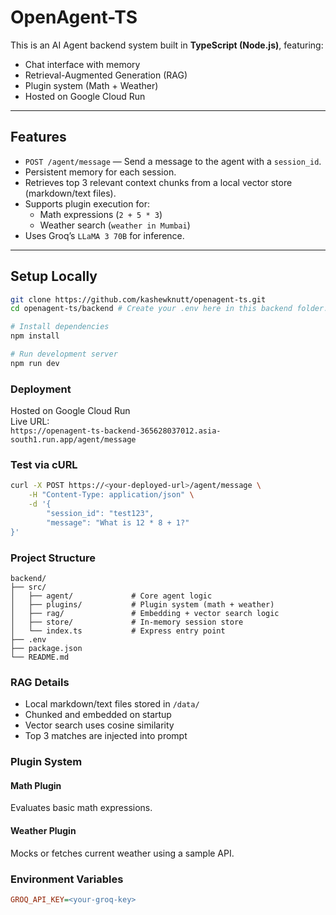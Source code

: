 # OpenAgent-TS

This is an AI Agent backend system built in **TypeScript (Node.js)**, featuring:

- Chat interface with memory
- Retrieval-Augmented Generation (RAG)
- Plugin system (Math + Weather)
- Hosted on Google Cloud Run

---

## Features

- `POST /agent/message` — Send a message to the agent with a `session_id`.
- Persistent memory for each session.
- Retrieves top 3 relevant context chunks from a local vector store (markdown/text files).
- Supports plugin execution for:
    - Math expressions (`2 + 5 * 3`)
    - Weather search (`weather in Mumbai`)
- Uses Groq’s `LLaMA 3 70B` for inference.

---

## Setup Locally

```bash
git clone https://github.com/kashewknutt/openagent-ts.git
cd openagent-ts/backend # Create your .env here in this backend folder.

# Install dependencies
npm install

# Run development server
npm run dev
```

### Deployment

Hosted on Google Cloud Run  
Live URL:  
`https://openagent-ts-backend-365628037012.asia-south1.run.app/agent/message`

### Test via cURL

```bash
curl -X POST https://<your-deployed-url>/agent/message \
    -H "Content-Type: application/json" \
    -d '{
        "session_id": "test123",
        "message": "What is 12 * 8 + 1?"
}'
```

### Project Structure

```plaintext
backend/
├── src/
│   ├── agent/             # Core agent logic
│   ├── plugins/           # Plugin system (math + weather)
│   ├── rag/               # Embedding + vector search logic
│   ├── store/             # In-memory session store
│   └── index.ts           # Express entry point
├── .env
├── package.json
└── README.md
```

### RAG Details

- Local markdown/text files stored in `/data/`
- Chunked and embedded on startup
- Vector search uses cosine similarity
- Top 3 matches are injected into prompt

### Plugin System

#### Math Plugin

Evaluates basic math expressions.

#### Weather Plugin

Mocks or fetches current weather using a sample API.

### Environment Variables

```ini
GROQ_API_KEY=<your-groq-key>
```